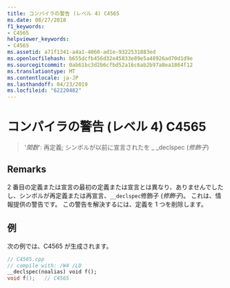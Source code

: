 ```yaml
---
title: コンパイラの警告 (レベル 4) C4565
ms.date: 08/27/2018
f1_keywords:
- C4565
helpviewer_keywords:
- C4565
ms.assetid: a71f1341-a4a1-4060-ad1e-9322531883ed
ms.openlocfilehash: b655dcfb456d32e45833e89e5a48926ad70d1d9e
ms.sourcegitcommit: 0ab61bc3d2b6cfbd52a16c6ab2b97a8ea1864f12
ms.translationtype: MT
ms.contentlocale: ja-JP
ms.lasthandoff: 04/23/2019
ms.locfileid: "62220482"
---
```

# <a name="compiler-warning-level-4-c4565"></a>コンパイラの警告 (レベル 4) C4565

> '*関数*': 再定義; シンボルが以前に宣言されたを _ _declspec (*修飾子*)

## <a name="remarks"></a>Remarks

2 番目の定義または宣言の最初の定義または宣言とは異なり、ありませんでしたし、シンボルが再定義または再宣言、`__declspec`修飾子 (*修飾子*)。 これは、情報提供の警告です。 この警告を解決するには、定義を 1 つを削除します。

## <a name="example"></a>例

次の例では、C4565 が生成されます。

```cpp
// C4565.cpp
// compile with: /W4 /LD
__declspec(noalias) void f();
void f();   // C4565
```
